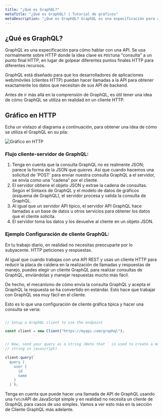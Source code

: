 ```yaml
---
title: "¿Qué es GraphQL?"
metaTitle: "¿Qué es GraphQL? | Tutorial de gráficos"
metaDescription: "¿Qué es GraphQL? GraphQL es una especificación para cómo hablar con una API. Esta parte también cubre GraphQL vs REST con un ejemplo y te toma las ventajas de GraphQL"
---
```


## ¿Qué es GraphQL?
GraphQL es una especificación para cómo hablar con una API. Se usa normalmente sobre HTTP donde la idea clave es `POST`una "consulta" a un punto final HTTP, en lugar de golpear diferentes puntos finales HTTP para diferentes recursos.

GraphQL está diseñado para que los desarrolladores de aplicaciones web/móviles (clientes HTTP) puedan hacer llamadas a la API para obtener exactamente los datos que necesitan de sus API de backend.

Antes de ir más allá en la comprensión de GraphQL, es útil tener una idea de cómo GraphQL se utiliza en realidad en un cliente HTTP.

## Gráfico en HTTP
Echa un vistazo al diagrama a continuación, para obtener una idea de cómo se utiliza el GraphQL en su pila:

![Gráfico en HTTP](https://graphql-engine-cdn.hasura.io/learn-hasura/assets/graphql-react/graphql-on-http.png)

### Flujo cliente-servidor de GraphQL:

1. Tenga en cuenta que la consulta GraphQL no es realmente JSON; parece la forma de la JSON que *quieres*. Así que cuando hacemos una solicitud de 'POST' para enviar nuestra consulta GraphQL a el servidor, se envía como una "cadena" por el cliente.
2. El servidor obtiene el objeto JSON y extrae la cadena de consultas. Según el Sintaxis de GraphQL y el modelo de datos de gráficos (esquema de GraphQL), el servidor procesa y valida la consulta de GraphQL.
3. Al igual que un servidor API típico, el servidor API GraphQL hace llamadas a un base de datos u otros servicios para obtener los datos que el cliente solicita.
4. El servidor toma los datos y los devuelve al cliente en un objeto JSON.

### Ejemplo Configuración de cliente GraphQL:

En tu trabajo diario, en realidad no necesitas preocuparte por lo subyacente. HTTP peticiones y respuestas.

Al igual que cuando trabajas con una API REST y usas un cliente HTTP para reducir la placa de caldera en la realización de llamadas y respuestas de manejo, puedes elegir un cliente GraphQL para realizar consultas de GraphQL, enviándolas y manejar respuestas mucho más fácil.

De hecho, el mecanismo de cómo envía la consulta GraphQL y acepta el GraphQL la respuesta se ha convertido en estándar. Esto hace que trabajar con GraphQL sea muy fácil en el cliente.

Esto es lo que una configuración de cliente gráfica típica y hacer una consulta se vería:

```javascript

// Setup a GraphQL client to use the endpoint

const client = new Client("https://myapi.com/graphql");


// Now, send your query as a string (Note that ` is used to create a multi-line
// string in javascript).

client.query(`
  query {
    user {
      id
      name
    }
  }`);
```

Tenga en cuenta que puede hacer una llamada de API de GraphQL usando una `fetch`API de JavaScript simple y en realidad no necesita un cliente de GraphQL para casos de uso simples. Vamos a ver esto más en la sección de Cliente GraphQL más adelante.
